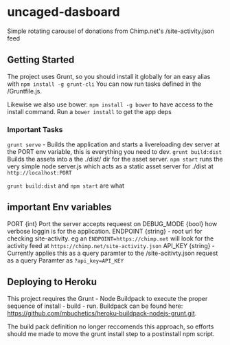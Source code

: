 # uncaged-dasboard

Simple rotating carousel of donations from Chimp.net's /site-activity.json feed 

## Getting Started

The project uses Grunt, so you should install it globally for an easy alias with `npm install -g grunt-cli`
You can now run tasks defined in the /Gruntfile.js.

Likewise we also use bower. `npm install -g bower` to have access to the install command. Run a `bower install` to get the app deps

### Important Tasks
`grunt serve` - Builds the application and starts a livereloading dev server at the PORT env variable, this is everything you need to dev.
`grunt build:dist` Builds the assets into a the ./dist/ dir for the asset server.
`npm start` runs the very simple node server.js which acts as a static asset server for ./dist at `http://localhost:PORT`

`grunt build:dist` and `npm start` are what 

## important Env variables
PORT {int} Port the server accepts requeest on
DEBUG_MODE {bool} how verbose loggin is for the application.
ENDPOINT {string} - root url for checking site-activity. eg an `ENDPOINT=https://chimp.net` will look for the activity feed at `https://chimp.net/site-activity.json`
API_KEY {string} - Currently applies this as a query paramter to the /site-acitivty.json request as a query Paramter as `?api_key=API_KEY`

## Deploying to Heroku

This project requires the Grunt - Node Buildpack to execute the proper sequence of install - build - run. 
Buildpack can be found here: https://github.com/mbuchetics/heroku-buildpack-nodejs-grunt.git.

The build pack definition no longer reccomends this approach, so efforts should me made to move the grunt install step
to a postinstall npm script.
